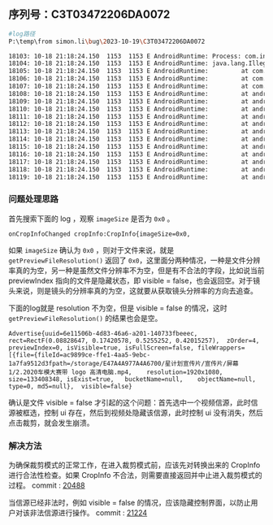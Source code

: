 ## 序列号：C3T03472206DA0072
```bash
#log路径
P:\temp\from simon.li\bug\2023-10-19\C3T03472206DA0072

18103: 10-18 21:18:24.150  1153  1153 E AndroidRuntime: Process: com.intellyva.camera, PID: 1153
18104: 10-18 21:18:24.150  1153  1153 E AndroidRuntime: java.lang.IllegalArgumentException: No Rect found
18105: 10-18 21:18:24.150  1153  1153 E AndroidRuntime:         at com.intellyva.camera.util.IconRectFactory.createIconRect(IconRectFactory.java:232)
18106: 10-18 21:18:24.150  1153  1153 E AndroidRuntime:         at com.intellyva.camera.customview.CropView.drawButtons(CropView.java:356)
18107: 10-18 21:18:24.150  1153  1153 E AndroidRuntime:         at com.intellyva.camera.customview.CropView.onDraw(CropView.java:318)
18108: 10-18 21:18:24.150  1153  1153 E AndroidRuntime:         at android.view.View.draw(View.java:22350)
18109: 10-18 21:18:24.150  1153  1153 E AndroidRuntime:         at android.view.View.updateDisplayListIfDirty(View.java:21226)
18110: 10-18 21:18:24.150  1153  1153 E AndroidRuntime:         at android.view.ViewGroup.recreateChildDisplayList(ViewGroup.java:4500)
18111: 10-18 21:18:24.150  1153  1153 E AndroidRuntime:         at android.view.ViewGroup.dispatchGetDisplayList(ViewGroup.java:4473)
18112: 10-18 21:18:24.150  1153  1153 E AndroidRuntime:         at android.view.View.updateDisplayListIfDirty(View.java:21186)
18113: 10-18 21:18:24.150  1153  1153 E AndroidRuntime:         at android.view.ViewGroup.recreateChildDisplayList(ViewGroup.java:4500)
18114: 10-18 21:18:24.150  1153  1153 E AndroidRuntime:         at android.view.ViewGroup.dispatchGetDisplayList(ViewGroup.java:4473)
18115: 10-18 21:18:24.150  1153  1153 E AndroidRuntime:         at android.view.View.updateDisplayListIfDirty(View.java:21186)
18116: 10-18 21:18:24.150  1153  1153 E AndroidRuntime:         at android.view.ThreadedRenderer.updateViewTreeDisplayList(ThreadedRenderer.java:559)
18117: 10-18 21:18:24.150  1153  1153 E AndroidRuntime:         at android.view.ThreadedRenderer.updateRootDisplayList(ThreadedRenderer.java:565)
18118: 10-18 21:18:24.150  1153  1153 E AndroidRuntime:         at android.view.ThreadedRenderer.draw(ThreadedRenderer.java:642)
18119: 10-18 21:18:24.150  1153  1153 E AndroidRuntime:         at android.view.ViewRootImpl.draw(ViewRootImpl.java:4106)
```

### 问题处理思路
首先搜索下面的 log ，观察 `imageSize` 是否为 `0x0` 。
```
onCropInfoChanged cropInfo:CropInfo{imageSize=0x0,
```

如果 `imageSize` 确认为 `0x0` ，则对于文件来说，就是 `getPreviewFileResolution()` 返回了 `0x0`，这里面分两种情况，一种是文件分辨率真的为空，另一种是虽然文件分辨率不为空，但是有不合法的字段，比如说当前 previewIndex 指向的文件是隐藏状态，即 visible = false，也会返回空。对于镜头来说，则是镜头的分辨率真的为空，这就要从获取镜头分辨率的方向去追查。

下面的log就是 resolution 不为空，但是 visible = false 的情况，这时 `getPreviewFileResolution()` 的结果也会是空。
```
Advertise{uuid=6e11506b-4d83-46a6-a201-140733fbeeec,	rect=RectF(0.08828647, 0.17420578, 0.5255252, 0.42015257),	zOrder=4,	previewIndex=0,	isVisible=true,	isFullScreen=false,	fileWrappers=[{file={fileId=ac9899ce-ffe1-4aa5-9ebc-1a7fa9512d3fpath=/storage/E47A4A977A4A6700/星计划宣传片/宣传片/屏幕1/2.2020车模大赛带 logo 高清电脑.mp4,	resolution=1920x1080,	size=133408348,	isExist=true,	bucketName=null,	objectName=null,	type=0,	md5=null},	visible=false}
```

确认是文件 visible = false 才引起的这个问题：首先选中一个视频信源，此时信源被框选，控制 ui 存在，然后到视频处隐藏该信源，此时控制 ui 没有消失，然后点击裁剪，就会发生崩溃。
### 解决方法
为确保裁剪模式的正常工作，在进入裁剪模式前，应该先对转换出来的 CropInfo 进行合法性检查。如果 CropInfo 不合法，则需要直接返回并中止进入裁剪模式的过程。
commit : [20488](http://intellyva:81/c/intellyva/apks/preview_camera/+/20488)

当信源已经非法时，例如 visible = false 的情况，应该隐藏控制界面，以防止用户对该非法信源进行操作。
commit : [21224](http://intellyva:81/c/intellyva/apks/liveplayer/+/21224)